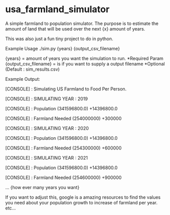 # usa_farmland_simulator

A simple farmland to population simulator.
The purpose is to estimate the amount of land that will be used over the
next {x} amount of years.

This was also just a fun tiny project to do in python.

Example Usage
./sim.py {years} {output_csv_filename}

{years} = amount of years you want the simulation to run. *Required Param
{output_csv_filename} = is if you want to supply a output filename *Optional (Default : sim_results.csv)


Example Output: 

[CONSOLE] : Simulating US Farmland to Food Per Person.

[CONSOLE] : SIMULATING YEAR : 2019

[CONSOLE] : Population (341596800.0) +14396800.0

[CONSOLE] : Farmland Needed (254000000) +300000

[CONSOLE] : SIMULATING YEAR : 2020

[CONSOLE] : Population (341596800.0) +14396800.0

[CONSOLE] : Farmland Needed (254300000) +600000

[CONSOLE] : SIMULATING YEAR : 2021

[CONSOLE] : Population (341596800.0) +14396800.0

[CONSOLE] : Farmland Needed (254600000) +900000

... {how ever many years you want}



If you want to adjust this, google is a amazing resources to find the values you need about your population growth to increase of farmland per year. etc...
